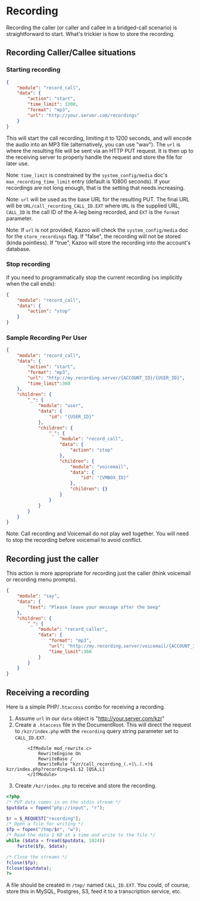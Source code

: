 # Recording

Recording the caller (or caller and callee in a bridged-call scenario) is straightforward to start. What's trickier is how to store the recording.

## Recording Caller/Callee situations

### Starting recording

```json
{
    "module": "record_call",
    "data": {
        "action": "start",
        "time_limit": 1200,
        "format": "mp3",
        "url": "http://your.server.com/recordings"
    }
}
```

This will start the call recording, limiting it to 1200 seconds, and will encode the audio into an MP3 file (alternatively, you can use "wav"). The `url` is where the resulting file will be sent via an HTTP PUT request. It is then up to the receiving server to properly handle the request and store the file for later use.

Note: `time_limit` is constrained by the `system_config/media` doc's `max_recording_time_limit` entry (default is 10800 seconds). If your recordings are not long enough, that is the setting that needs increasing.

Note: `url` will be used as the base URL for the resulting PUT. The final URL will be `URL/call_recording_CALL_ID.EXT` where `URL` is the supplied URL, `CALL_ID` is the call ID of the A-leg being recorded, and `EXT` is the `format` parameter.

Note: If `url` is not provided, Kazoo will check the `system_config/media` doc for the `store_recordings` flag. If "false", the recording will not be stored (kinda pointless). If "true", Kazoo will store the recording into the account's database.

### Stop recording

If you need to programmatically stop the current recording (vs implicitly when the call ends):

```json
{
    "module": "record_call",
    "data": {
        "action": "stop"
    }
}
```

### Sample Recording Per User

```json
{
    "module": "record_call",
    "data": {
        "action": "start",
        "format": "mp3",
        "url": "http://my.recording.server/{ACCOUNT_ID}/{USER_ID}",
        "time_limit":360
    },
    "children": {
        "_": {
            "module": "user",
            "data": {
                "id": "{USER_ID}"
            },
            "children": {
                "_": {
                    "module": "record_call",
                    "data": {
                        "action": "stop"
                    },
                    "children": {
                        "module": "voicemail",
                        "data": {
                            "id": "{VMBOX_ID}"
                        },
                        "children": {}
                    }
                }
            }
        }
    }
}
```

Note: Call recording and Voicemail do not play well together. You will need to stop the recording before voicemail to avoid conflict.

## Recording just the caller

This action is more appropriate for recording just the caller (think voicemail or recording menu prompts).

```json
{
    "module": "say",
    "data": {
        "text": "Please leave your message after the beep"
    },
    "children": {
        "_": {
            "module": "record_caller",
            "data": {
                "format": "mp3",
                "url": "http://my.recording.server/voicemail/{ACCOUNT_ID}/{BOX_ID}",
                "time_limit":360
            }
        }
    }
}
```

## Receiving a recording

Here is a simple PHP/`.htaccess` combo for receiving a recording.

1. Assume `url` in our `data` object is "http://your.server.com/kzr"
2. Create a `.htaccess` file in the DocumentRoot. This will direct the request to `/kzr/index.php` with the `recording` query string parameter set to `CALL_ID.EXT`.

```
        <IfModule mod_rewrite.c>
            RewriteEngine On
            RewriteBase /
            RewriteRule ^kzr/call_recording_(.+)\.(.+)$  kzr/index.php?recording=$1.$2 [QSA,L]
        </IfModule>
```

3. Create `/kzr/index.php` to receive and store the recording.

```php
<?php
/* PUT data comes in on the stdin stream */
$putdata = fopen("php://input", "r");

$r = $_REQUEST["recording"];
/* Open a file for writing */
$fp = fopen("/tmp/$r", "w");
/* Read the data 1 KB at a time and write to the file */
while ($data = fread($putdata, 1024))
    fwrite($fp, $data);

/* Close the streams */
fclose($fp);
fclose($putdata);
?>
```

A file should be created in `/tmp/` named `CALL_ID.EXT`. You could, of course, store this in MySQL, Postgres, S3, feed it to a transcription service, etc.
